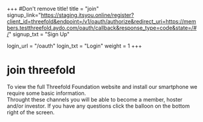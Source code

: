 +++
#Don't remove title!
title = "join"
signup_link="https://staging.itsyou.online/register?client_id=threefold&endpoint=/v1/oauth/authorize&redirect_uri=https://members.testthreefold.aydo.com/oauth/callback&response_type=code&state=/#/"
signup_txt = "Sign Up"

login_url = "/oauth"
login_txt = "Login"
weight = 1
+++
# join threefold

To view the full Threefold Foundation website and install our smartphone we require some basic information.
<br>
Throught these channels you will be able to become a member, hoster and/or investor. If you have any questions click the balloon on the bottom right of the screen.
